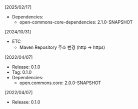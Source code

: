 [2025/02/17]
- Dependencies:
  + open-commons-core-dependencies: 2.1.0-SNAPSHOT
  
[2024/10/31]
- ETC
  + Maven Repository 주소 변경 (http -> https)
  
[2022/04/07]
- Release: 0.1.0
- Tag: 0.1.0
- Dependencies:
  + open.commons.core: 2.0.0-SNAPSHOT


[2022/04/07]
- Release: 0.1.0